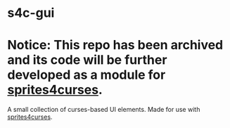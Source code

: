 # s4c-gui

# Notice: This repo has been archived and its code will be further developed as a module for [sprites4curses](https://github.com/jgabaut/sprites4curses).

A small collection of curses-based UI elements.
Made for use with [sprites4curses](https://github.com/jgabaut/sprites4curses).
